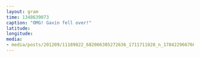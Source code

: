 ```yaml
---
layout: gram
time: 1348639073
caption: "OMG! Gavin fell over!"
latitude: 
longitude: 
media:
- media/posts/201209/11189822_682066305272636_1711711028_n_17842296676000351.jpg
---
```

